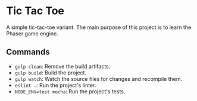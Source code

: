 # Tic Tac Toe

A simple tic-tac-toe variant. The main purpose of this project is to learn the Phaser game engine.

## Commands

* `gulp clean`: Remove the build artifacts.
* `gulp build`: Build the project.
* `gulp watch`: Watch the source files for changes and recompile them.
* `eslint .`: Run the project's linter.
* `NODE_ENV=test mocha`: Run the project's tests.
